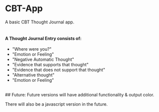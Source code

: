# CBT-App
A basic CBT Thought Journal app.
<br><br>
#### A Thought Journal Entry consists of:
+ "Where were you?"
+ "Emotion or Feeling"
+ "Negative Automatic Thought"
+ "Evidence that supports that thought"
+ "Evidence that does not support that thought"
+ "Alternative thought"
+ "Emotion or Feeling"

<br>
## Future:
Future versions will have additional functionality & output color.

There will also be a javascript version in the future.
